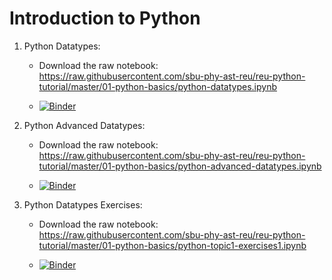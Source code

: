 # Introduction to Python

1. Python Datatypes:

   * Download the raw notebook: https://raw.githubusercontent.com/sbu-phy-ast-reu/reu-python-tutorial/master/01-python-basics/python-datatypes.ipynb

   * [![Binder](https://mybinder.org/badge_logo.svg)](https://mybinder.org/v2/gh/sbu-phy-ast-reu/reu-python-tutorial/master?filepath=01-python-basics%2Fpython-datatypes.ipynb)

2. Python Advanced Datatypes:

   * Download the raw notebook: https://raw.githubusercontent.com/sbu-phy-ast-reu/reu-python-tutorial/master/01-python-basics/python-advanced-datatypes.ipynb

   * [![Binder](https://mybinder.org/badge_logo.svg)](https://mybinder.org/v2/gh/sbu-phy-ast-reu/reu-python-tutorial/master?filepath=01-python-basics%2Fpython-advanced-datatypes.ipynb)

3. Python Datatypes Exercises:

   * Download the raw notebook: https://raw.githubusercontent.com/sbu-phy-ast-reu/reu-python-tutorial/master/01-python-basics/python-topic1-exercises1.ipynb

   * [![Binder](https://mybinder.org/badge_logo.svg)](https://mybinder.org/v2/gh/sbu-phy-ast-reu/reu-python-tutorial/master?filepath=01-python-basics%2Fpython-topic1-exercises1.ipynb)
